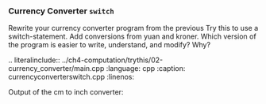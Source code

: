 ### Currency Converter `switch`

Rewrite your currency converter program from the previous Try this to use a switch-statement. 
Add conversions from yuan and kroner. 
Which version of the program is easier to write, understand, and modify? Why?


.. literalinclude:: ../ch4-computation/trythis/02-currency_converter/main.cpp
   :language: cpp
   :caption: currencyconverterswitch.cpp
   :linenos:


Output of the cm to inch converter:

```
```

